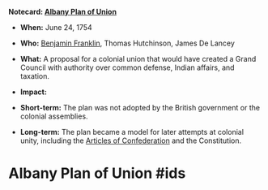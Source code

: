 **Notecard: [Albany Plan of Union](./../albany-plan-of-union/)**

* **When:** June 24, 1754
* **Who:** [Benjamin Franklin](./../benjamin-franklin/), Thomas Hutchinson, James De Lancey
* **What:** A proposal for a colonial union that would have created a Grand Council with authority over common defense, Indian affairs, and taxation.
* **Impact:**

 * **Short-term:** The plan was not adopted by the British government or the colonial assemblies.
 * **Long-term:** The plan became a model for later attempts at colonial unity, including the [Articles of Confederation](./../articles-of-confederation/) and the Constitution.
# Albany Plan of Union #ids